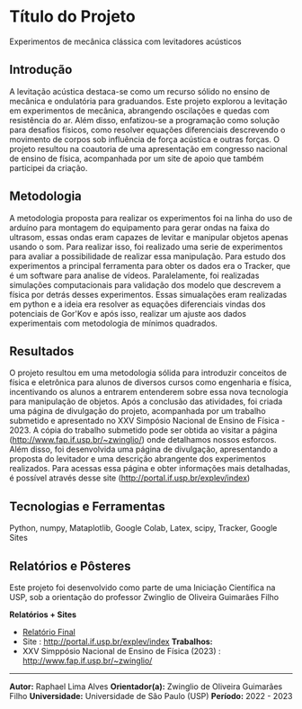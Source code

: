 # Título do Projeto
Experimentos de mecânica clássica com levitadores acústicos

## Introdução
A levitação acústica destaca-se como um recurso sólido no ensino de mecânica e ondulatória para graduandos. Este projeto explorou a levitação em experimentos de mecânica, abrangendo oscilações e quedas com resistência do ar. Além disso, enfatizou-se a programação como solução para desafios físicos, como resolver equações diferenciais descrevendo o movimento de corpos sob influência de força acústica e outras forças. O projeto resultou na coautoria de uma apresentação em congresso nacional de ensino de física, acompanhada por um site de apoio que também participei da criação.

## Metodologia
A metodologia proposta para realizar os experimentos foi na linha do uso de arduíno para montagem do equipamento para gerar ondas na faixa do ultrasom, essas ondas eram capazes de levitar e manipular objetos apenas
usando o som. Para realizar isso, foi realizado uma serie de experimentos para avaliar a possibilidade de realizar essa manipulação. Para estudo dos experimentos a principal ferramenta para obter os dados era o Tracker, que é um software para analise de vídeos. Paralelamente, foi realizadas simulações computacionais para validação dos modelo que descrevem a física por detrás desses experimentos. Essas simualações eram realizadas em python e a ideia era resolver as equações diferenciais vindas dos potenciais de Gor'Kov e após isso, realizar um ajuste aos dados experimentais com metodologia de mínimos quadrados.

## Resultados
O projeto resultou em uma metodologia sólida para introduzir conceitos de física e eletrônica para alunos de diversos cursos como engenharia e física, incentivando os alunos a entrarem entenderem sobre essa nova 
tecnologia para manipulação de objetos. Após a conclusão das atividades, foi criada uma página de divulgação do projeto, acompanhada por um trabalho submetido e apresentado no XXV Simpósio Nacional de Ensino de 
Física - 2023. A cópia do trabalho submetido pode ser obtida ao visitar a página (http://www.fap.if.usp.br/~zwinglio/) onde detalhamos nossos esforcos. Além disso, foi desenvolvida uma página de divulgação, apresentando a proposta do levitador e uma descrição abrangente dos experimentos realizados. Para acessas essa página e obter informações mais detalhadas, é possível através desse site (http://portal.if.usp.br/explev/index)

## Tecnologias e Ferramentas
Python, numpy, Mataplotlib, Google Colab, Latex, scipy, Tracker, Google Sites
## Relatórios e Pôsteres
Este projeto foi desenvolvido como parte de uma Iniciação Científica na USP, sob a orientação do professor Zwinglio de Oliveira Guimarães Filho

**Relatórios + Sites**
* [Relatório Final](caminho/para/o/relatorio_final.pdf)
* Site : http://portal.if.usp.br/explev/index
**Trabalhos:**
* XXV Simppósio Nacional de Ensino de Física (2023) : http://www.fap.if.usp.br/~zwinglio/

---
**Autor:** Raphael Lima Alves
**Orientador(a):** Zwinglio de Oliveira Guimarães Filho
**Universidade:** Universidade de São Paulo (USP)
**Período:** 2022 - 2023
